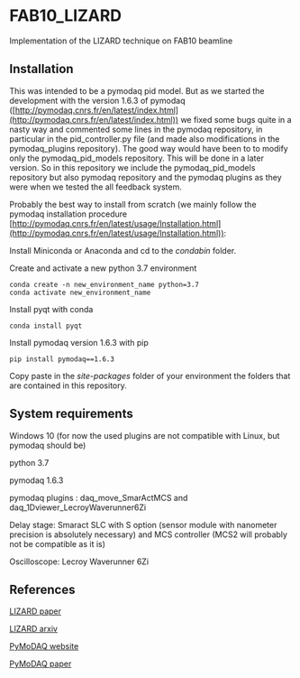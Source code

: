 # FAB10_LIZARD
Implementation of the LIZARD technique on FAB10 beamline

## Installation

This was intended to be a pymodaq pid model. But as we started the development with the version 1.6.3 of pymodaq ([http://pymodaq.cnrs.fr/en/latest/index.html](http://pymodaq.cnrs.fr/en/latest/index.html)) we fixed some bugs quite in a nasty way and commented some lines in the pymodaq repository, in particular in the pid_controller.py file (and made also modifications in the pymodaq_plugins repository). The good way would have been to to modify only the pymodaq_pid_models repository. This will be done in a later version.
So in this repository we include the pymodaq_pid_models repository but also pymodaq repository and the pymodaq plugins as they were when we tested the all feedback system.

Probably the best way to install from scratch (we mainly follow the pymodaq installation procedure [http://pymodaq.cnrs.fr/en/latest/usage/Installation.html](http://pymodaq.cnrs.fr/en/latest/usage/Installation.html)):

Install Miniconda or Anaconda and cd to the *condabin* folder.

Create and activate a new python 3.7 environment

    conda create -n new_environment_name python=3.7
    conda activate new_environment_name

Install pyqt with conda

    conda install pyqt

Install pymodaq version 1.6.3 with pip

    pip install pymodaq==1.6.3

Copy paste in the *site-packages* folder of your environment the folders that are contained in this repository.


## System requirements

Windows 10 (for now the used plugins are not compatible with Linux, but pymodaq should be)

python 3.7

pymodaq 1.6.3

pymodaq plugins : daq_move_SmarActMCS and daq_1Dviewer_LecroyWaverunner6Zi


Delay stage: Smaract SLC with S option (sensor module with nanometer precision is absolutely necessary) and MCS controller (MCS2 will probably not be compatible as it is)

Oscilloscope: Lecroy Waverunner 6Zi

## References

[LIZARD paper](https://journals.aps.org/prapplied/abstract/10.1103/PhysRevApplied.15.034036)

[LIZARD arxiv](https://arxiv.org/abs/2012.09528)

[PyMoDAQ website](http://pymodaq.cnrs.fr/en/latest/index.html)

[PyMoDAQ paper](https://aip.scitation.org/doi/10.1063/5.0032116)
